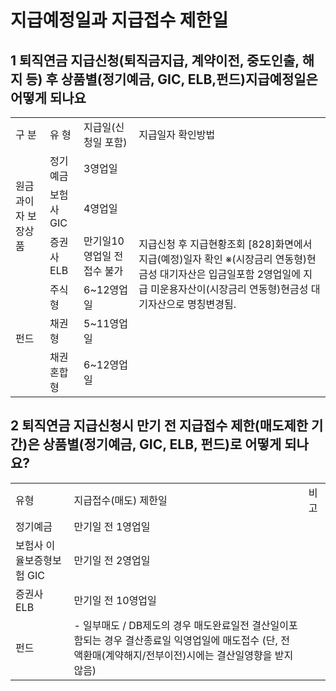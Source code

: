 # 지급예정일과 지급접수 제한일
## 1 퇴직연금 지급신청(퇴직금지급, 계약이전, 중도인출, 해지 등) 후 상품별(정기예금, GIC, ELB,펀드)지급예정일은 어떻게 되나요

<table><tbody><tr>
<td>
구 분</td>
<td>
유 형</td>
<td>
지급일(신청일 포함)</td>
<td>
지급일자 확인방법</td></tr><tr>
<td rowspan="3">원금과이자
보장상품</td>
<td>
정기예금</td>
<td>
3영업일</td>
<td rowspan="6">지급신청 후
지급현황조회
[828]화면에서지급(예정)일자 확인
※(시장금리 연동형)현금성 대기자산은 입금일포함 2영업일에 지급
미운용자산이(시장금리 연동형)현금성 대기자산으로 명칭변경됨.</td></tr><tr>
<td>
보험사GIC</td>
<td>
4영업일</td></tr><tr>
<td>
증권사ELB</td>
<td>
만기일10영업일 전 접수 불가</td></tr><tr>
<td rowspan="3">
펀드</td>
<td>
주식형</td>
<td>
6~12영업일</td></tr><tr>
<td>
채권형</td>
<td>
5~11영업일</td></tr><tr>
<td>
채권혼합형</td>
<td>
6~12영업일</td></tr></tbody>
</table>


## 2 퇴직연금 지급신청시 만기 전 지급접수 제한(매도제한 기간)은 상품별(정기예금, GIC, ELB, 펀드)로 어떻게 되나요?

<table><tbody><tr>
<td>
유형</td>
<td>
지급접수(매도) 제한일</td>
<td>
비고</td></tr><tr>
<td>
정기예금</td>
<td>
만기일 전 1영업일</td>
<td rowspan="4">
</td></tr><tr>
<td>
보험사 이율보증형보험 GIC</td>
<td>
만기일 전 2영업일</td></tr><tr>
<td>
증권사 ELB</td>
<td>
만기일 전 10영업일</td></tr><tr>
<td>
펀드</td>
<td>- 일부매도 / DB제도의 경우 매도완료일전 결산일이포함되는 경우 결산종료일 익영업일에 매도접수 (단, 전액환매(계약해지/전부이전)시에는 결산일영향을 받지 않음)</td></tr></tbody>
</table>


